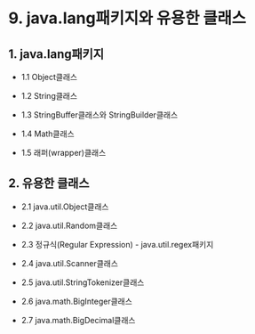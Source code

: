 # 9. java.lang패키지와 유용한 클래스

## 1. java.lang패키지

+ 1.1 Object클래스
      
+ 1.2 String클래스
 
+ 1.3 StringBuffer클래스와 StringBuilder클래스
  
+ 1.4 Math클래스
  
+ 1.5 래퍼(wrapper)클래스

## 2. 유용한 클래스

+ 2.1 java.util.Object클래스

+ 2.2 java.util.Random클래스

+ 2.3 정규식(Regular Expression) - java.util.regex패키지

+ 2.4 java.util.Scanner클래스

+ 2.5 java.util.StringTokenizer클래스

+ 2.6 java.math.BigInteger클래스

+ 2.7 java.math.BigDecimal클래스
